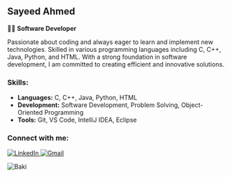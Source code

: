 ## Sayeed Ahmed

👨‍💻 **Software Developer**

Passionate about coding and always eager to learn and implement new technologies. Skilled in various programming languages including C, C++, Java, Python, and HTML. With a strong foundation in software development, I am committed to creating efficient and innovative solutions.

### Skills:
- **Languages:** C, C++, Java, Python, HTML
- **Development:** Software Development, Problem Solving, Object-Oriented Programming
- **Tools:** Git, VS Code, IntelliJ IDEA, Eclipse

### Connect with me:
[ ![LinkedIn](https://img.shields.io/badge/LinkedIn-0077B5?style=for-the-badge&logo=linkedin&logoColor=white) ](https://www.linkedin.com/in/sayeed-ahmed-b85366232/)
[ ![Gmail](https://img.shields.io/badge/Gmail-D14836?style=for-the-badge&logo=gmail&logoColor=white) ](mailto:asayeed216@gmail.com)

![Baki](https://media.giphy.com/media/v1.Y2lkPTc5MGI3NjExNGd1dTV1MXJ0eDRyamNuYzJuMXRxcW5nYjI2MGdmb2QwNTg5c2RhZSZlcD12MV9pbnRlcm5hbF9naWZfYnlfaWQmY3Q9cw/NTNUwDGxpIirRFJzKm/giphy.gif)
